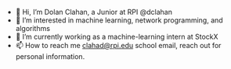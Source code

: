 - 👋 Hi, I’m Dolan Clahan, a Junior at RPI @dclahan
- 👀 I’m interested in machine learning, network programming, and algorithms
- 🌱 I’m currently working as a machine-learning intern at StockX
- 📫 How to reach me clahad@rpi.edu school email, reach out for personal information.

<!---
dclahan/dclahan is a ✨ special ✨ repository because its `README.md` (this file) appears on your GitHub profile.
You can click the Preview link to take a look at your changes.
--->
